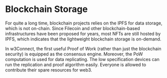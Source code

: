 # Blockchain Storage

For quite a long time, blockchain projects relies on the IPFS for data storage, which is not on-chain. Since Filecoin and other blockchain-based infrastructures have been proposed for years, most NFTs are still hosted by IPFS, which indicates that the lightweight blockchain storage is on-demand.

In w3Connect, the first useful Proof of Work (rather than just the blockchain security) is equipped as the consensus engine. Moreover, the PoW computation is used for data replicating. The low specification devices can run the replication and proof algorithm easily. Everyone is allowed to contribute their spare resources for web3.
